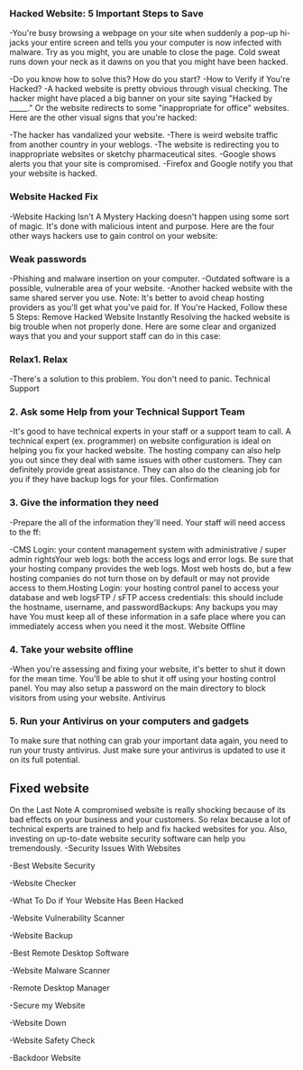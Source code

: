 ### Hacked Website: 5 Important Steps to Save
-You're busy browsing a webpage on your site when suddenly a pop-up hi-jacks your entire screen and tells you your computer is now infected with malware. Try as you might, you are unable to close the page. Cold sweat runs down your neck as it dawns on you that you might have been hacked.

-Do you know how to solve this? How do you start?
-How to Verify if You're Hacked?
-A hacked website is pretty obvious through visual checking. The hacker might have placed a big banner on your site saying "Hacked by _____." Or the website redirects to some "inappropriate for office" websites.
Here are the other visual signs that you're hacked:

-The hacker has vandalized your website.
-There is weird website traffic from another country in your weblogs.
-The website is redirecting you to inappropriate websites or sketchy pharmaceutical sites.
-Google shows alerts you that your site is compromised.
-Firefox and Google notify you that your website is hacked.
### Website Hacked Fix
-Website Hacking Isn't A Mystery
Hacking doesn't happen using some sort of magic. It's done with malicious intent and purpose.
Here are the four other ways hackers use to gain control on your website:

### Weak passwords
-Phishing and malware insertion on your computer.
-Outdated software is a possible, vulnerable area of your website.
-Another hacked website with the same shared server you use. Note: It's better to avoid cheap hosting providers as you'll get what you've paid for.
If You're Hacked, Follow these 5 Steps: Remove Hacked Website Instantly
Resolving the hacked website is big trouble when not properly done.
Here are some clear and organized ways that you and your support staff can do in this case:
### Relax1. Relax
-There's a solution to this problem. You don't need to panic.
Technical Support
### 2. Ask some Help from your Technical Support Team

-It's good to have technical experts in your staff or a support team to call. A technical expert (ex. programmer) on website configuration is ideal on helping you fix your hacked website. The hosting company can also help you out since they deal with same issues with other customers. They can definitely provide great assistance. They can also do the cleaning job for you if they have backup logs for your files.
Confirmation
### 3. Give the information they need

-Prepare the all of the information they'll need. Your staff will need access to the ff:

-CMS Login: your content management system with administrative / super admin rightsYour web logs: both the access logs and error logs. Be sure that your hosting company provides the web logs. Most web hosts do, but a few hosting companies do not turn those on by default or may not provide access to them.Hosting Login: your hosting control panel to access your database and web logsFTP / sFTP access credentials: this should include the hostname, username, and passwordBackups: Any backups you may have
You must keep all of these information in a safe place where you can immediately access when you need it the most.
Website Offline
### 4. Take your website offline

-When you're assessing and fixing your website, it's better to shut it down for the mean time. You'll be able to shut it off using your hosting control panel. You may also setup a password on the main directory to block visitors from using your website.
Antivirus
### 5. Run your Antivirus on your computers and gadgets

To make sure that nothing can grab your important data again, you need to run your trusty antivirus. Just make sure your antivirus is updated to use it on its full potential.
## Fixed website
On the Last Note
A compromised website is really shocking because of its bad effects on your business and your customers. So relax because a lot of technical experts are trained to help and fix hacked websites for you. Also, investing on up-to-date website security software can help you tremendously.
-Security Issues With Websites

-Best Website Security

-Website Checker

-What To Do if Your Website Has Been Hacked

-Website Vulnerability Scanner

-Website Backup

-Best Remote Desktop Software

-Website Malware Scanner

-Remote Desktop Manager

-Secure my Website

-Website Down

-Website Safety Check

-Backdoor Website
